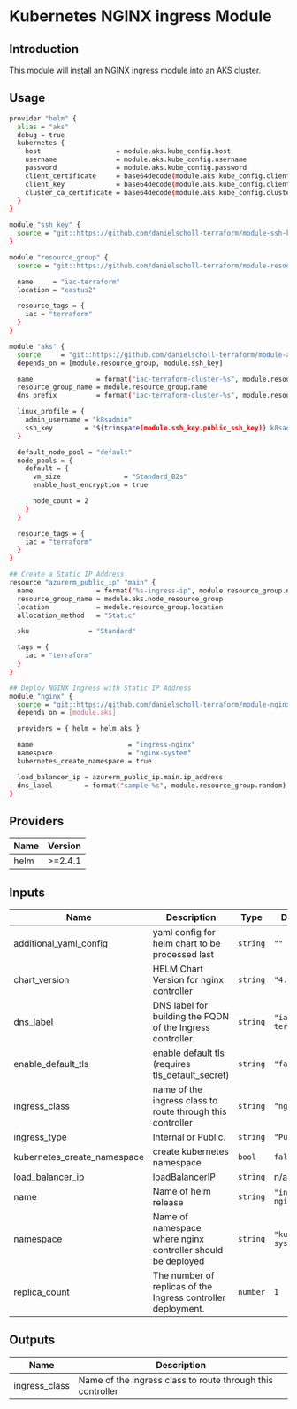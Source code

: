 # Kubernetes NGINX ingress Module

## Introduction

This module will install an NGINX ingress module into an AKS cluster.
<br />

## Usage

```bash
provider "helm" {
  alias = "aks"
  debug = true
  kubernetes {
    host                   = module.aks.kube_config.host
    username               = module.aks.kube_config.username
    password               = module.aks.kube_config.password
    client_certificate     = base64decode(module.aks.kube_config.client_certificate)
    client_key             = base64decode(module.aks.kube_config.client_key)
    cluster_ca_certificate = base64decode(module.aks.kube_config.cluster_ca_certificate)
  }
}

module "ssh_key" {
  source = "git::https://github.com/danielscholl-terraform/module-ssh-key?ref=v1.0.0"
}

module "resource_group" {
  source = "git::https://github.com/danielscholl-terraform/module-resource-group?ref=v1.0.0"

  name     = "iac-terraform"
  location = "eastus2"

  resource_tags = {
    iac = "terraform"
  }
}

module "aks" {
  source     = "git::https://github.com/danielscholl-terraform/module-aks?ref=v1.0.0"
  depends_on = [module.resource_group, module.ssh_key]

  name                = format("iac-terraform-cluster-%s", module.resource_group.random)
  resource_group_name = module.resource_group.name
  dns_prefix          = format("iac-terraform-cluster-%s", module.resource_group.random)

  linux_profile = {
    admin_username = "k8sadmin"
    ssh_key        = "${trimspace(module.ssh_key.public_ssh_key)} k8sadmin"
  }

  default_node_pool = "default"
  node_pools = {
    default = {
      vm_size                = "Standard_B2s"
      enable_host_encryption = true

      node_count = 2
    }
  }

  resource_tags = {
    iac = "terraform"
  }
}

## Create a Static IP Address
resource "azurerm_public_ip" "main" {
  name                = format("%s-ingress-ip", module.resource_group.name)
  resource_group_name = module.aks.node_resource_group
  location            = module.resource_group.location
  allocation_method   = "Static"

  sku               = "Standard"

  tags = {
    iac = "terraform"
  }
}

## Deploy NGINX Ingress with Static IP Address
module "nginx" {
  source = "git::https://github.com/danielscholl-terraform/module-nginx-ingress?ref=v1.0.0"
  depends_on = [module.aks]

  providers = { helm = helm.aks }

  name                        = "ingress-nginx"
  namespace                   = "nginx-system"
  kubernetes_create_namespace = true

  load_balancer_ip = azurerm_public_ip.main.ip_address
  dns_label        = format("sample-%s", module.resource_group.random)
}
```

<!--- BEGIN_TF_DOCS --->
## Providers

| Name | Version |
|------|---------|
| helm | >=2.4.1 |

## Inputs

| Name | Description | Type | Default | Required |
|------|-------------|------|---------|:-----:|
| additional\_yaml\_config | yaml config for helm chart to be processed last | `string` | `""` | no |
| chart\_version | HELM Chart Version for nginx controller | `string` | `"4.0.6"` | no |
| dns\_label | DNS label for building the FQDN of the Ingress controller. | `string` | `"iac-terraform"` | no |
| enable\_default\_tls | enable default tls (requires tls\_default\_secret) | `string` | `"false"` | no |
| ingress\_class | name of the ingress class to route through this controller | `string` | `"nginx"` | no |
| ingress\_type | Internal or Public. | `string` | `"Public"` | no |
| kubernetes\_create\_namespace | create kubernetes namespace | `bool` | `false` | no |
| load\_balancer\_ip | loadBalancerIP | `string` | n/a | yes |
| name | Name of helm release | `string` | `"ingress-nginx"` | no |
| namespace | Name of namespace where nginx controller should be deployed | `string` | `"kube-system"` | no |
| replica\_count | The number of replicas of the Ingress controller deployment. | `number` | `1` | no |

## Outputs

| Name | Description |
|------|-------------|
| ingress\_class | Name of the ingress class to route through this controller |
<!--- END_TF_DOCS --->
